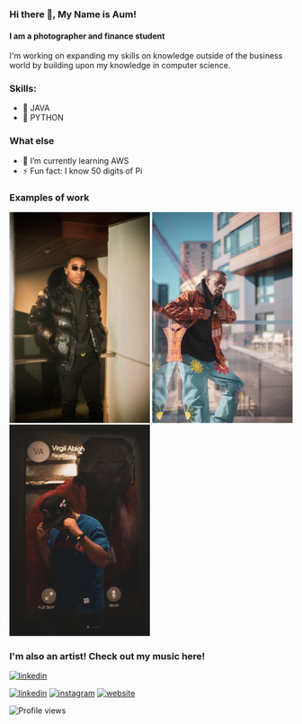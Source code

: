 ### Hi there 👋, My Name is Aum!
#### I am a photographer and finance student
I'm working on expanding my skills on knowledge outside of the business world by building upon my knowledge in computer science. 

### Skills: 
* 🍫 JAVA
* 🐍 PYTHON

### What else
- 🌱 I’m currently learning AWS 
- ⚡ Fun fact: I know 50 digits of Pi 

### Examples of work

<img src="https://github.com/AumDubey/AumDubey/blob/main/IMG_0057.jpg" width="250" />       <img src="https://github.com/AumDubey/AumDubey/blob/main/IMG_0073.jpg" width="250" />       <img src="https://github.com/AumDubey/AumDubey/blob/main/IMG_0280%20(1).jpg" width= "250" />

### I'm also an artist! Check out my music here!
[<img src='https://cdn.jsdelivr.net/npm/simple-icons@3.0.1/icons/linkedin.svg' alt='linkedin' height='40'>](https://www.linkedin.com/in/https://www.linkedin.com/in/aum-dubey-6992221a2//)

[<img src='https://cdn.jsdelivr.net/npm/simple-icons@3.0.1/icons/linkedin.svg' alt='linkedin' height='40'>](https://www.linkedin.com/in/https://www.linkedin.com/in/aum-dubey-6992221a2//)  [<img src='https://cdn.jsdelivr.net/npm/simple-icons@3.0.1/icons/instagram.svg' alt='instagram' height='40'>](https://www.instagram.com/https://www.instagram.com/aum1k//)  [<img src='https://cdn.jsdelivr.net/npm/simple-icons@3.0.1/icons/icloud.svg' alt='website' height='40'>](https://shotbyaum1k.pixieset.com/)  

![Profile views](https://gpvc.arturio.dev/AumDubey)  

